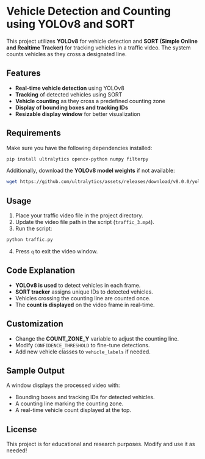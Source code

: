 # Vehicle Detection and Counting using YOLOv8 and SORT

This project utilizes **YOLOv8** for vehicle detection and **SORT (Simple Online and Realtime Tracker)** for tracking vehicles in a traffic video. The system counts vehicles as they cross a designated line.

## Features
- **Real-time vehicle detection** using YOLOv8
- **Tracking** of detected vehicles using SORT
- **Vehicle counting** as they cross a predefined counting zone
- **Display of bounding boxes and tracking IDs**
- **Resizable display window** for better visualization

## Requirements
Make sure you have the following dependencies installed:

```bash
pip install ultralytics opencv-python numpy filterpy
```

Additionally, download the **YOLOv8 model weights** if not available:

```bash
wget https://github.com/ultralytics/assets/releases/download/v8.0.0/yolov8s.pt
```

## Usage
1. Place your traffic video file in the project directory.
2. Update the video file path in the script (`traffic_3.mp4`).
3. Run the script:

```bash
python traffic.py
```

4. Press `q` to exit the video window.

## Code Explanation
- **YOLOv8 is used** to detect vehicles in each frame.
- **SORT tracker** assigns unique IDs to detected vehicles.
- Vehicles crossing the counting line are counted once.
- The **count is displayed** on the video frame in real-time.

## Customization
- Change the **COUNT_ZONE_Y** variable to adjust the counting line.
- Modify `CONFIDENCE_THRESHOLD` to fine-tune detections.
- Add new vehicle classes to `vehicle_labels` if needed.

## Sample Output
A window displays the processed video with:
- Bounding boxes and tracking IDs for detected vehicles.
- A counting line marking the counting zone.
- A real-time vehicle count displayed at the top.

## License
This project is for educational and research purposes. Modify and use it as needed!

